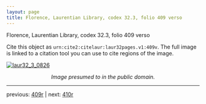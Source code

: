 ```yaml
---
layout: page
title: Florence, Laurentian Library, codex 32.3, folio 409 verso
---
```


Florence, Laurentian Library, codex 32.3, folio 409 verso

Cite this object as `urn:cite2:citelaur:laur32pages.v1:409v`.  The full image is linked to a citation tool you can use to cite regions of the image.

[![laur32_3_0826](http://www.homermultitext.org/iipsrv?IIIF=/project/homer/pyramidal/deepzoom/citelaur/laur32imgs/v1/laur32_3_0826.tif/full/800,/0/default.jpg)](http://www.homermultitext.org/ict2/?urn=urn:cite2:citelaur:laur32imgs.v1:laur32_3_0826) 

<p style="text-align: center; font-style: italic;">Image presumed to in the public domain.</p>

---

previous: [409r](../409r/) | next: [410r](../410r/)